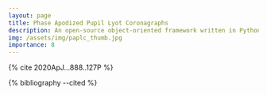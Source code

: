 ```yaml
---
layout: page
title: Phase Apodized Pupil Lyot Coronagraphs
description: An open-source object-oriented framework written in Python for performing end-to-end simulations of high-contrast imaging instruments.
img: /assets/img/paplc_thumb.jpg
importance: 8
---
```


{% cite 2020ApJ...888..127P %}

{% bibliography --cited %}